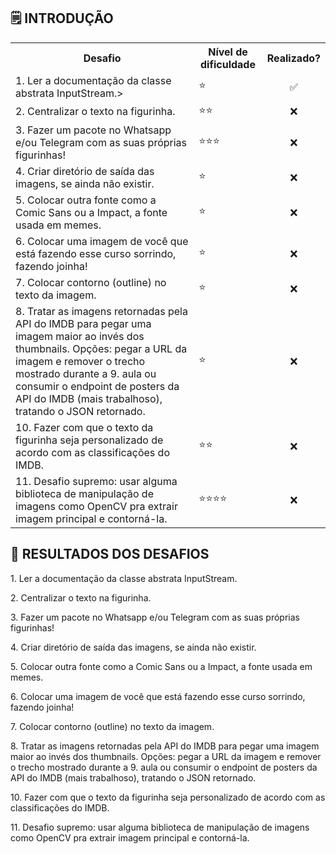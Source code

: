 ## 🗒️ INTRODUÇÃO 

<table>
<tr>
  <th>Desafio</th>
  <th>Nível de dificuldade</th>
  <th>Realizado?</th>
</tr>
  <tr><td>1. Ler a documentação da classe abstrata InputStream.></td>
      <td>⭐</td>
     <td align="center">✅</td>
</tr>
<tr><td>2. Centralizar o texto na figurinha.</td>
     <td>⭐⭐</td>
     <td align="center">❌</td>
</tr>
<tr><td>3. Fazer um pacote no Whatsapp e/ou Telegram com as suas próprias figurinhas!</td>
     <td>⭐⭐⭐</td>
     <td align="center">❌</td>
 </tr>
<tr><td>4. Criar diretório de saída das imagens, se ainda não existir.</td>
     <td>⭐</td>
     <td align="center">❌</td>
 </tr>
<tr><td>5. Colocar outra fonte como a Comic Sans ou a Impact, a fonte usada em memes.</td>
     <td>⭐</td>
     <td align="center">❌</td>
 </tr>
<tr><td>6. Colocar uma imagem de você que está fazendo esse curso sorrindo, fazendo joinha!</td>
     <td>⭐</td>
     <td align="center">❌</td>
 </tr>
<tr><td>7. Colocar contorno (outline) no texto da imagem.</td>
     <td>⭐</td>
     <td align="center">❌</td>
 </tr>
<tr><td>8. Tratar as imagens retornadas pela API do IMDB para pegar uma imagem maior ao invés dos thumbnails. Opções: pegar a URL da imagem e remover o trecho mostrado durante a 9. aula ou consumir o endpoint de posters da API do IMDB (mais trabalhoso), tratando o JSON retornado.</td>
     <td>⭐</td>
     <td align="center">❌</td>
 </tr>
<tr><td>10. Fazer com que o texto da figurinha seja personalizado de acordo com as classificações do IMDB.</td>
     <td>⭐⭐</td>
     <td align="center">❌</td>
 </tr>
<tr><td>11. Desafio supremo: usar alguma biblioteca de manipulação de imagens como OpenCV pra extrair imagem principal e contorná-la.</td>
     <td>⭐⭐⭐⭐</td>
     <td align="center">❌</td>
 </tr>

</table>

## 📖 RESULTADOS DOS DESAFIOS
<p id="documentacao-input-stream">1. Ler a documentação da classe abstrata InputStream.</p>
<p id="centralizar-figurinha">2. Centralizar o texto na figurinha.</p>	
<p id="pacote">3. Fazer um pacote no Whatsapp e/ou Telegram com as suas próprias figurinhas!</p>	
<p id="diretorio">4. Criar diretório de saída das imagens, se ainda não existir.</p>	
<p id="fonte">5. Colocar outra fonte como a Comic Sans ou a Impact, a fonte usada em memes.	</p>
<p id="joinha">6. Colocar uma imagem de você que está fazendo esse curso sorrindo, fazendo joinha!	</p>
<p id="contorno-imagem">7. Colocar contorno (outline) no texto da imagem.	</p>
<p id="tratamento-imagens">8. Tratar as imagens retornadas pela API do IMDB para pegar uma imagem maior ao invés dos thumbnails. Opções: pegar a URL da imagem e remover o trecho mostrado durante a 9. aula ou consumir o endpoint de posters da API do IMDB (mais trabalhoso), tratando o JSON retornado.</p>	
<p id="personalizar-figurinha">10. Fazer com que o texto da figurinha seja personalizado de acordo com as classificações do IMDB.	</p>
<p id="desafio-supremo">11. Desafio supremo: usar alguma biblioteca de manipulação de imagens como OpenCV pra extrair imagem principal e contorná-la.</p>
